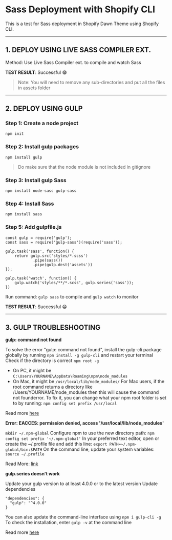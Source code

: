 # Sass Deployment with Shopify CLI

This is a test for Sass deployment in Shopify Dawn Theme using Shopify CLI.

---

## 1. DEPLOY USING LIVE SASS COMPILER EXT.

Method: Use Live Sass Compiler ext. to compile and watch Sass

**TEST RESULT**: Successful :grin:

> Note: You will need to remove any sub-directories and put all the files in assets folder

---

## 2. DEPLOY USING GULP

### Step 1: Create a node project

```
npm init
```

### Step 2: Install gulp packages

```
npm install gulp
```

> Do make sure that the node module is not included in gitignore

### Step 3: Install gulp Sass

```
npm install node-sass gulp-sass
```

### Step 4: Install Sass

```
npm install sass
```

### Step 5: Add gulpfile.js

```
const gulp = require('gulp');
const sass = require('gulp-sass')(require('sass'));

gulp.task('sass', function() {
    return gulp.src('styles/*.scss')
            .pipe(sass())
            .pipe(gulp.dest('assets'))
});

gulp.task('watch', function() {
    gulp.watch('styles/**/*.scss', gulp.series('sass'));
})
```

Run command: `gulp sass` to compile and `gulp watch` to monitor

**TEST RESULT**: Successful :grin:

---

## 3. GULP TROUBLESHOOTING

**gulp: command not found**

To solve the error "gulp: command not found", install the gulp-cli package globally by running `npm install -g gulp-cli` and restart your terminal
Check if the directory is correct
`npm root -g`

- On PC, it might be `C:\Users\YOURNAME\AppData\Roaming\npm\node_modules`
- On Mac, it might be `/usr/local/lib/node_modules/`
  For Mac users, if the root command returns a directory like /Users/YOURNAME/node_modules then this will cause the command not founderror.
  To fix it, you can change what your npm root folder is set to by running: `npm config set prefix /usr/local`

Read more [here](https://coder-coder.com/fix-gulp-command-not-found-error/)

**Error: EACCES: permission denied, access '/usr/local/lib/node_modules'**

`mkdir ~/.npm-global`
Configure npm to use the new directory path:
`npm config set prefix '~/.npm-global'`
In your preferred text editor, open or create the ~/.profile file and add this line:
`export PATH=~/.npm-global/bin:$PATH`
On the command line, update your system variables:
`source ~/.profile`

Read More: [link](https://docs.npmjs.com/resolving-eacces-permissions-errors-when-installing-packages-globally#manually-change-npms-default-directory)

**gulp.series doesn't work**

Update your gulp version to at least 4.0.0 or to the latest version
Update dependencies

```
"dependencies": {
  "gulp": "^4.0.0"
}
```

You can also update the command-line interface using `npm i gulp-cli -g`</br>
To check the installation, enter `gulp -v` at the command line

Read more [here](https://www.sitepoint.com/how-to-migrate-to-gulp-4/)
